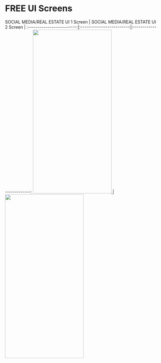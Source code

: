 # FREE UI Screens
SOCIAL MEDIA/REAL ESTATE UI  1 Screen           |  SOCIAL MEDIA/REAL ESTATE UI 2 Screen           |
:-------------------------:|:-------------------------:|:-------------------------:
<a href="https://github.com/Kasiits/FLUTTER-UI-Showcase/tree/master/SOCIAL%20MEDIA"> <img src="https://www.bulmasites.com/assets/DarkSoftUI.png" height="540" width="260"> </a>  |  <a href="https://github.com/Kasiits/FLUTTER-UI-Showcase/tree/master/SOCIAL%20MEDIA"> <img src="https://www.bulmasites.com/assets/WhiteSoftUI.png" height="540" width="260"> </a>
